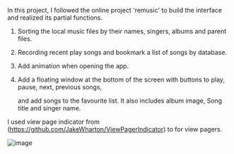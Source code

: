 In this project, I followed the online project 'remusic' to build the interface and realized its partial functions.

1. Sorting the local music files by their names, singers, albums and parent files.

2. Recording recent play songs and bookmark a list of songs by database.

3. Add animation when opening the app.

4. Add a floating window at the bottom of the screen with buttons to play, pause, next, previous songs, 

   and add songs to the favourite list. It also includes album image, Song title and singer name.

I used view page indicator from (https://github.com/JakeWharton/ViewPagerIndicator) to for view pagers.

![image](https://github.com/rayray199085/remusic/raw/master/screenshots/Screenshot_2019-01-02-13-30-17.png)

